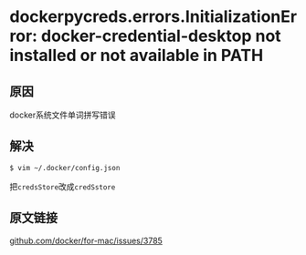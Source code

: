 # dockerpycreds.errors.InitializationError: docker-credential-desktop not installed or not available in PATH

## 原因

docker系统文件单词拼写错误

## 解决

```sh
$ vim ~/.docker/config.json
```

把`credsStore`改成`credSstore`

## 原文链接

[github.com/docker/for-mac/issues/3785](https://github.com/docker/for-mac/issues/3785#issuecomment-518328553)

